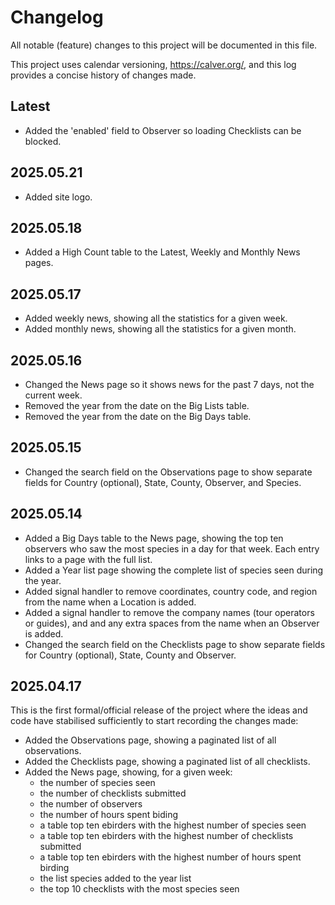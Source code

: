 # Changelog

All notable (feature) changes to this project will be documented in this file.

This project uses calendar versioning, https://calver.org/, and this log provides
a concise history of changes made.

## Latest
- Added the 'enabled' field to Observer so loading Checklists can be blocked.

## 2025.05.21
- Added site logo.

## 2025.05.18
- Added a High Count table to the Latest, Weekly and Monthly News pages.

## 2025.05.17
- Added weekly news, showing all the statistics for a given week.
- Added monthly news, showing all the statistics for a given month.

## 2025.05.16
- Changed the News page so it shows news for the past 7 days, not the current week.
- Removed the year from the date on the Big Lists table.
- Removed the year from the date on the Big Days table.

## 2025.05.15
- Changed the search field on the Observations page to show separate fields for 
  Country (optional), State, County, Observer, and Species.

## 2025.05.14
- Added a Big Days table to the News page, showing the top ten observers who saw the most
  species in a day for that week. Each entry links to a page with the full list.
- Added a Year list page showing the complete list of species seen during the year.
- Added signal handler to remove coordinates, country code, and region from the 
  name when a Location is added.
- Added a signal handler to remove the company names (tour operators or guides), and 
  and any extra spaces from the name when an Observer is added.
- Changed the search field on the Checklists page to show separate fields for 
  Country (optional), State, County and Observer.

## 2025.04.17
This is the first formal/official release of the project where the ideas and code 
have stabilised sufficiently to start recording the changes made:
- Added the Observations page, showing a paginated list of all observations.
- Added the Checklists page, showing a paginated list of all checklists.
- Added the News page, showing, for a given week:
  - the number of species seen
  - the number of checklists submitted
  - the number of observers
  - the number of hours spent biding
  - a table top ten ebirders with the highest number of species seen
  - a table top ten ebirders with the highest number of checklists submitted
  - a table top ten ebirders with the highest number of hours spent birding
  - the list species added to the year list 
  - the top 10 checklists with the most species seen
